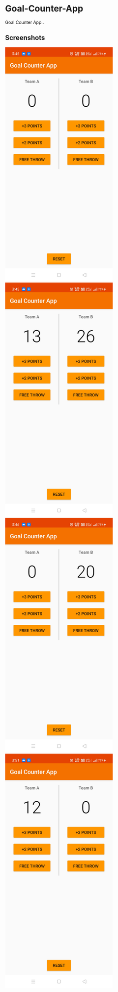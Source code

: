 # Goal-Counter-App
Goal Counter App..

## Screenshots
<img src="https://github.com/swaroopksahu/Goal-Counter-App/blob/main/screenshots/1.jpg" width="350" title="Screenshot-1"> <img src="https://github.com/swaroopksahu/Goal-Counter-App/blob/main/screenshots/2.jpg" width="350" title="Screenshot-2"> 
<img src="https://github.com/swaroopksahu/Goal-Counter-App/blob/main/screenshots/3.jpg" width="350" title="Screenshot-3"> <img src="https://github.com/swaroopksahu/Goal-Counter-App/blob/main/screenshots/4.jpg" width="350" title="Screenshot-4">
